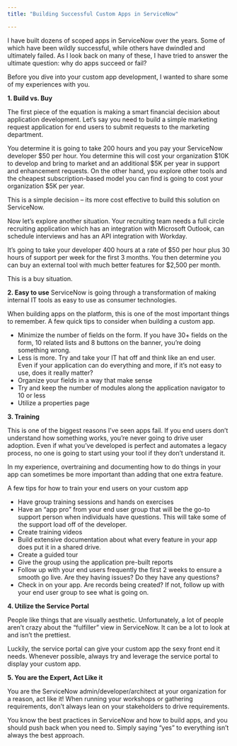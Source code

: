 ```yaml
---
title: "Building Successful Custom Apps in ServiceNow"

---
```


I have built dozens of scoped apps in ServiceNow over the years.  Some of which have been wildly successful, while others have dwindled and ultimately failed.  As I look back on many of these, I have tried to answer the ultimate question: why do apps succeed or fail?

Before you dive into your custom app development, I wanted to share some of my experiences with you.

**1. Build vs. Buy**

The first piece of the equation is making a smart financial decision about application development.  Let’s say you need to build a simple marketing request application for end users to submit requests to the marketing department.

You determine it is going to take 200 hours and you pay your ServiceNow developer $50 per hour.  You determine this will cost your organization $10K to develop and bring to market and an additional $5K per year in support and enhancement requests.  On the other hand, you explore other tools and the cheapest subscription-based model you can find is going to cost your organization $5K per year. 

This is a simple decision – its more cost effective to build this solution on ServiceNow.

Now let’s explore another situation.  Your recruiting team needs a full circle recruiting application which has an integration with Microsoft Outlook, can schedule interviews and has an API integration with Workday.

It’s going to take your developer 400 hours at a rate of $50 per hour plus 30 hours of support per week for the first 3 months.  You then determine you can buy an external tool with much better features for $2,500 per month.

This is a buy situation.

**2. Easy to use**
ServiceNow is going through a transformation of making internal IT tools as easy to use as consumer technologies.  

When building apps on the platform, this is one of the most important things to remember.  A few quick tips to consider when building a custom app.

-	Minimize the number of fields on the form. If you have 30+ fields on the form, 10 related lists and 8 buttons on the banner, you’re doing something wrong.
-	Less is more.  Try and take your IT hat off and think like an end user.  Even if your application can do everything and more, if it’s not easy to use, does it really matter?
-	Organize your fields in a way that make sense
-	Try and keep the number of modules along the application navigator to 10 or less
-	Utilize a properties page

**3. Training**

This is one of the biggest reasons I’ve seen apps fail.  If you end users don’t understand how something works, you’re never going to drive user adoption.  Even if what you’ve developed is perfect and automates a legacy process, no one is going to start using your tool if they don’t understand it.

In my experience, overtraining and documenting how to do things in your app can sometimes be more important than adding that one extra feature.

A few tips for how to train your end users on your custom app
-	Have group training sessions and hands on exercises
-	Have an “app pro” from your end user group that will be the go-to support person when individuals have questions.  This will take some of the support load off of the developer.
-	Create training videos
-	Build extensive documentation about what every feature in your app does put it in a shared drive.
-	Create a guided tour
-	Give the group using the application pre-built reports
-	Follow up with your end users frequently the first 2 weeks to ensure a smooth go live.  Are they having issues? Do they have any questions?
-	Check in on your app.  Are records being created? If not, follow up with your end user group to see what is going on. 

**4. Utilize the Service Portal**

People like things that are visually aesthetic.  Unfortunately, a lot of people aren’t crazy about the “fulfiller” view in ServiceNow.  It can be a lot to look at and isn’t the prettiest.

Luckily, the service portal can give your custom app the sexy front end it needs.  Whenever possible, always try and leverage the service portal to display your custom app.  

**5. You are the Expert, Act Like it**

You are the ServiceNow admin/developer/architect at your organization for a reason, act like it!  When running your workshops or gathering requirements, don’t always lean on your stakeholders to drive requirements.

You know the best practices in ServiceNow and how to build apps, and you should push back when you need to.  Simply saying “yes” to everything isn’t always the best approach.  
